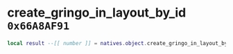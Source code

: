 # create_gringo_in_layout_by_id `0x66A8AF91`

```lua
local result --[[ number ]] = natives.object.create_gringo_in_layout_by_id(_unk0 --[[ number ]], _unk1 --[[ number ]], _unk2 --[[ number ]], _unk3 --[[ number ]], _unk4 --[[ number ]], _unk5 --[[ number ]], _unk6 --[[ number ]], _unk7 --[[ number ]], _unk8 --[[ number ]])
```